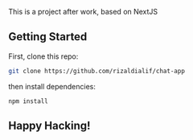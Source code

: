 This is a project after work, based on NextJS

## Getting Started

First, clone this repo:

```bash
git clone https://github.com/rizaldialif/chat-app
```

then install dependencies:

```
npm install
```

## Happy Hacking!
